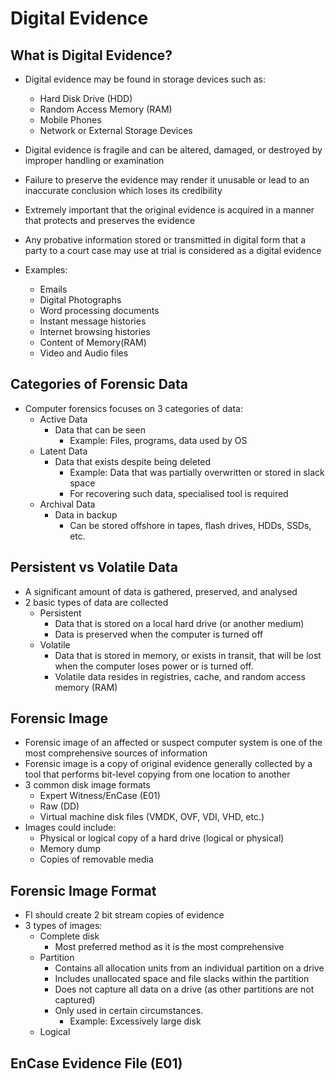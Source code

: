 # Digital Evidence

## What is Digital Evidence?
- Digital evidence may be found in storage devices such as:
  - Hard Disk Drive (HDD)
  - Random Access Memory (RAM)
  - Mobile Phones
  - Network or External Storage Devices

- Digital evidence is fragile and can be altered, damaged, or destroyed by improper handling or examination
- Failure to preserve the evidence may render it unusable or lead to an inaccurate conclusion which loses its credibility
- Extremely important that the original evidence is acquired in a manner that protects and preserves the evidence
- Any probative information stored or transmitted in digital form that a party to a court case may use at trial is considered as a digital evidence
- Examples:
  - Emails
  - Digital Photographs
  - Word processing documents
  - Instant message histories
  - Internet browsing histories
  - Content of Memory(RAM)
  - Video and Audio files

## Categories of Forensic Data
- Computer forensics focuses on 3 categories of data:
  - Active Data
    - Data that can be seen
      - Example: Files, programs, data used by OS
  - Latent Data
    - Data that exists despite being deleted
      - Example: Data that was partially overwritten or stored in slack space
      - For recovering such data, specialised tool is required
  - Archival Data
    - Data in backup
      - Can be stored offshore in tapes, flash drives, HDDs, SSDs, etc.

## Persistent vs Volatile Data
- A significant amount of data is gathered, preserved, and analysed
- 2 basic types of data are collected
  - Persistent
    - Data that is stored on a local hard drive (or another medium)
    - Data is preserved when the computer is turned off
  - Volatile
    - Data that is stored in memory, or exists in transit, that will be lost when the computer loses power or is turned off.
    - Volatile data resides in registries, cache, and random access memory (RAM)

## Forensic Image
- Forensic image of an affected or suspect computer system is one of the most comprehensive sources of information
- Forensic image is a copy of original evidence generally collected by a tool that performs bit-level copying from one location to another
- 3 common disk image formats
  - Expert Witness/EnCase (E01)
  - Raw (DD)
  - Virtual machine disk files (VMDK, OVF, VDI, VHD, etc.)
- Images could include:
  - Physical or logical copy of a hard drive (logical or physical)
  - Memory dump
  - Copies of removable media
  
## Forensic Image Format
- FI should create 2 bit stream copies of evidence
- 3 types of images:
  - Complete disk
    - Most preferred method as it is the most comprehensive
  - Partition
    - Contains all allocation units from an individual partition on a drive
    - Includes unallocated space and file slacks within the partition
    - Does not capture all data on a drive (as other partitions are not captured)
    - Only used in certain circumstances.
      - Example: Excessively large disk
  - Logical

## EnCase Evidence File (E01)

